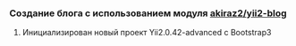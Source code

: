 ### Создание блога с использованием модуля [akiraz2/yii2-blog](https://github.com/akiraz2/yii2-blog)

1.  Инициализирован новый проект Yii2.0.42-advanced c Bootstrap3